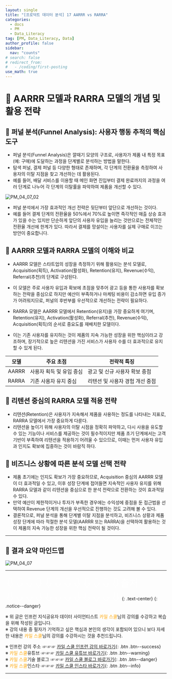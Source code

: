 ```yaml
---
layout: single
title: "[프로덕트 데이터 분석] 17 AARRR vs RARRA"
categories:
  - docs
  - PM
  - Data_Literacy
tag: [PM, Data_Literacy, Data]
author_profile: false
sidebar:
  nav: "counts"
# search: false
# redirect_from:
#   - /coding/first-posting
use_math: true
---
```


# 👑 AARRR 모델과 RARRA 모델의 개념 및 활용 전략

## 🍟 퍼널 분석(Funnel Analysis): 사용자 행동 추적의 핵심 도구

- 퍼널 분석(Funnel Analysis)은 깔때기 모양의 구조로, 사용자가 제품 내 특정 목표(예: 구매)에 도달하는 과정을 단계별로 분석하는 방법을 말한다.
- 탐색 퍼널, 결제 퍼널 등 다양한 형태로 존재하며, 각 단계의 전환율을 측정하여 사용자의 이탈 지점을 찾고 개선하는 데 활용된다.
- 예를 들어, 배달 서비스를 이용할 때 메인 화면 진입부터 결제 완료까지의 과정을 여러 단계로 나누어 각 단계의 이탈률을 파악하여 제품을 개선할 수 있다.

![PM_04_07_02]({{site.url}}/images/2025-03-25-PM/04_07_02.png)

- 퍼널 분석에서 가장 효과적인 개선 전략은 뒷단부터 앞단으로 개선하는 것이다.
- 예를 들어 결제 단계의 전환율을 50%에서 70%로 높이면 즉각적인 매출 상승 효과가 있을 수는 있지만 단순하게 앞단의 사용자 유입을 늘리는 것만으로는 전체적인 전환율 개선에 한계가 있다. 따라서 결제를 망설이는 사용자를 실제 구매로 이끄는 방안이 중요합니다.

## 🍟 AARRR 모델과 RARRA 모델의 이해와 비교

- AARRR 모델은 스타트업의 성장을 측정하기 위해 활용되는 분석 모델로, Acquisition(획득), Activation(활성화), Retention(유지), Revenue(수익), Referral(추천)의 단계로 구성된다.
- 이 모델은 주로 사용자 유입과 확보에 초점을 맞추어 광고 등을 통한 사용자를 확보하는 전략을 중심으로 하지만 예산이 부족하거나 마케팅 비용이 감소하면 유입 증가가 어려워지므로, 퍼널의 후반부를 우선적으로 개선하는 전략이 필요하다.

- RARRA 모델은 AARRR 모델에서 Retention(유지)을 가장 중요하게 여기며, Retention(유지), Activation(활성화), Referral(추천), Revenue(수익), Acquisition(획득)의 순서로 중요도를 재배치한 모델이다.
- 이는 기존 사용자를 유지하는 것이 제품의 지속 가능한 성장을 위한 핵심이라고 강조하며, 장기적으로 높은 리텐션을 가진 서비스가 사용자 수를 더 효과적으로 유지할 수 있게 된다.

| 모델  | 주요 초점                | 전략적 특징                     |
| ----- | ------------------------ | ------------------------------- |
| AARRR | 사용자 획득 및 유입 중심 | 광고 및 신규 사용자 확보 중점   |
| RARRA | 기존 사용자 유지 중심    | 리텐션 및 사용자 경험 개선 중점 |

## 🍟 리텐션 중심의 RARRA 모델 적용 전략

- 리텐션(Retention)은 사용자가 지속해서 제품을 사용하는 정도를 나타내는 지표로, RARRA 모델에서 가장 중요하게 다룬다.
- 리텐션을 높이기 위해 사용자의 이탈 시점을 정확히 파악하고, 다시 사용을 유도할 수 있는 기능이나 서비스를 제공하는 것이 필수적이지만 제품 초기 단계에서는 고객 기반이 부족하여 리텐션을 적용하기 어려울 수 있으므로, 이때는 먼저 사용자 유입과 인지도 확보에 집중하는 것이 바람직 하다.

## 🍟 비즈니스 상황에 따른 분석 모델 선택 전략

- 제품 초기에는 인지도 확보가 가장 중요하므로, Acquisition 중심의 AARRR 모델이 더 효과적일 수 있고, 이후 성장 단계에 접어들면 지속적인 사용자 유지를 위해 RARRA 모델과 같이 리텐션을 중심으로 한 분석 전략으로 전환하는 것이 효과적일 수 있다.
- 만약 예산이 제한적이거나 투자가 부족한 경우에는 수익성에 중점을 둔 접근법을 선택하여 Revenue 단계의 개선을 우선적으로 진행하는 것도 고려해 볼 수 있다.
- 결론적으로, 퍼널 분석을 통해 단계별 이탈 지점을 분석하고, 비즈니스 상황과 제품 성장 단계에 따라 적절한 분석 모델(AARRR 또는 RARRA)을 선택하여 활용하는 것이 제품의 지속 가능한 성장을 위한 핵심 전략이 될 것이다.

---

## 🍗 결과 요약 마인드맵

![PM_04_07]({{site.url}}/images/2025-03-25-PM/04_07.png)

---

<a style="font-size:30px; color: white;">⇩⇩⇩⇩⇩⇩⇩⇩⇩⇩⇩⇩출처⇩⇩⇩⇩⇩⇩⇩⇩⇩⇩⇩⇩</a>
{: .text-center}
{: .notice--danger}

※ 위 글은 인프런 지식공유자 데이터 사이언티스트 <a style="color: orange;">카일 스쿨</a>님의 강의를 수강하고 복습을 위해 작성된 글입니다.<br>
※ 강의 내용 중 필자가 기억하고 싶은 핵심과 본인의 생각이 포함되어 있으니 보다 자세한 내용은 <a style="color: orange;">카일 스쿨</a>님의 강의를 수강하시는 것을 추천드립니다. <br>

※ 인프런 강의 주소 ☞☞☞ [카일 스쿨 인프런 강의 바로가기](https://www.inflearn.com/course/pm-%EB%8D%B0%EC%9D%B4%ED%84%B0-%EB%A6%AC%ED%84%B0%EB%9F%AC%EC%8B%9C){: .btn .btn--success}<br>
※ <a style="color: orange;">카일 스쿨</a>유튜브 ☞☞☞ [카일 스쿨 유튜브 바로가기](https://www.youtube.com/c/kyleschool){: .btn .btn--warning}<br>
※ <a style="color: orange;">카일 스쿨</a>기술 블로그 ☞☞☞ [카일 스쿨 블로그 바로가기](https://zzsza.github.io/){: .btn .btn--danger}<br>
※ <a style="color: orange;">카일 스쿨</a>인스타 ☞☞☞ [카일 스쿨 인스타 바로가기](https://www.instagram.com/data.scientist/){: .btn .btn--info}

---
